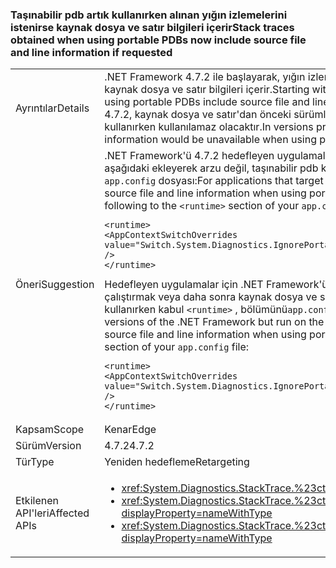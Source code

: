 ### <a name="stack-traces-obtained-when-using-portable-pdbs-now-include-source-file-and-line-information-if-requested"></a><span data-ttu-id="32b69-101">Taşınabilir pdb artık kullanırken alınan yığın izlemelerini istenirse kaynak dosya ve satır bilgileri içerir</span><span class="sxs-lookup"><span data-stu-id="32b69-101">Stack traces obtained when using portable PDBs now include source file and line information if requested</span></span>

|   |   |
|---|---|
|<span data-ttu-id="32b69-102">Ayrıntılar</span><span class="sxs-lookup"><span data-stu-id="32b69-102">Details</span></span>|<span data-ttu-id="32b69-103">.NET Framework 4.7.2 ile başlayarak, yığın izlemelerini taşınabilir pdb kullanırken alınan istendiğinde kaynak dosya ve satır bilgileri içerir.</span><span class="sxs-lookup"><span data-stu-id="32b69-103">Starting with .NET Framework 4.7.2, stack traces obtained when using portable PDBs include source file and line information when requested.</span></span> <span data-ttu-id="32b69-104">.NET Framework 4.7.2, kaynak dosya ve satır'dan önceki sürümlerde bilgi taşınabilir pdb açıkça istenmiş olsa bile kullanırken kullanılamaz olacaktır.</span><span class="sxs-lookup"><span data-stu-id="32b69-104">In versions prior to .NET Framework 4.7.2, source file and line information would be unavailable when using portable PDBs even if explicitly requested.</span></span>|
|<span data-ttu-id="32b69-105">Öneri</span><span class="sxs-lookup"><span data-stu-id="32b69-105">Suggestion</span></span>|<span data-ttu-id="32b69-106">.NET Framework'ü 4.7.2 hedefleyen uygulamalar için kaynak dosya ve satır bilgileri dışında aşağıdaki ekleyerek arzu değil, taşınabilir pdb kullanırken seçebilirsiniz <code>&lt;runtime&gt;</code> bölümünü, <code>app.config</code> dosyası:</span><span class="sxs-lookup"><span data-stu-id="32b69-106">For applications that target the .NET Framework 4.7.2, you can opt out of the source file and line information when using portable PDBs if it is not desirable by adding the following to the <code>&lt;runtime&gt;</code> section of your <code>app.config</code> file:</span></span><pre><code class="lang-xml">&lt;runtime&gt;&#13;&#10;&lt;AppContextSwitchOverrides value=&quot;Switch.System.Diagnostics.IgnorePortablePDBsInStackTraces=true&quot; /&gt;&#13;&#10;&lt;/runtime&gt;&#13;&#10;</code></pre><span data-ttu-id="32b69-107">Hedefleyen uygulamalar için .NET Framework'ün önceki sürümlerinde .NET Framework 4.7.2 ancak çalıştırmak veya daha sonra kaynak dosya ve satır bilgileri için taşınabilir pdb aşağıdakileri ekleyerek kullanırken kabul <code>&lt;runtime&gt;</code> , bölümünü<code>app.config</code>dosyası:</span><span class="sxs-lookup"><span data-stu-id="32b69-107">For applications that target earlier versions of the .NET Framework but run on the .NET Framework 4.7.2 or later, you can opt in to the source file and line information when using portable PDBs by adding the following to the <code>&lt;runtime&gt;</code> section of your <code>app.config</code> file:</span></span><pre><code class="lang-xml">&lt;runtime&gt;&#13;&#10;&lt;AppContextSwitchOverrides value=&quot;Switch.System.Diagnostics.IgnorePortablePDBsInStackTraces=false&quot; /&gt;&#13;&#10;&lt;/runtime&gt;&#13;&#10;</code></pre>|
|<span data-ttu-id="32b69-108">Kapsam</span><span class="sxs-lookup"><span data-stu-id="32b69-108">Scope</span></span>|<span data-ttu-id="32b69-109">Kenar</span><span class="sxs-lookup"><span data-stu-id="32b69-109">Edge</span></span>|
|<span data-ttu-id="32b69-110">Sürüm</span><span class="sxs-lookup"><span data-stu-id="32b69-110">Version</span></span>|<span data-ttu-id="32b69-111">4.7.2</span><span class="sxs-lookup"><span data-stu-id="32b69-111">4.7.2</span></span>|
|<span data-ttu-id="32b69-112">Tür</span><span class="sxs-lookup"><span data-stu-id="32b69-112">Type</span></span>|<span data-ttu-id="32b69-113">Yeniden hedefleme</span><span class="sxs-lookup"><span data-stu-id="32b69-113">Retargeting</span></span>|
|<span data-ttu-id="32b69-114">Etkilenen API'leri</span><span class="sxs-lookup"><span data-stu-id="32b69-114">Affected APIs</span></span>|<ul><li><xref:System.Diagnostics.StackTrace.%23ctor(System.Boolean)?displayProperty=nameWithType></li><li><xref:System.Diagnostics.StackTrace.%23ctor(System.Exception,System.Boolean)?displayProperty=nameWithType><li><xref:System.Diagnostics.StackTrace.%23ctor(System.Exception,System.Int32,System.Boolean)?displayProperty=nameWithType></li></ul>|

